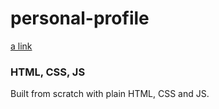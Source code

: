 # personal-profile
[a link](https://mahrusferdous.github.io/personalprofile/)

### HTML, CSS, JS
Built from scratch with plain HTML, CSS and JS. 
